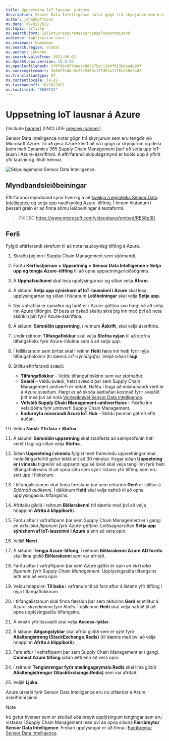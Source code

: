 ```yaml
---
title: Uppsetning IoT lausnar á Azure
description: Sensor Data Intelligence notar gögn frá skynjurum sem eru tengdir við Microsoft Azure. Í þessari grein er útskýrt hvernig á að setja internet hlutanna (IoT) lausn inn í Azure-áskriftina þína.
author: johanhoffmann
ms.date: 09/02/2022
ms.topic: article
ms.search.form: IoTIntCoreAzureResourceDeploymentWizard
audience: Application User
ms.reviewer: kamaybac
ms.search.region: Global
ms.author: johanho
ms.search.validFrom: 2022-09-02
ms.dyn365.ops.version: 10.0.30
ms.openlocfilehash: 5f0f49c0f7daaacb85b75dc11b9f015b6aa4e997
ms.sourcegitcommit: 3e04f7e4bc0c29c936dc177d5fa11761a58e9a02
ms.translationtype: HT
ms.contentlocale: is-IS
ms.lasthandoff: 10/18/2022
ms.locfileid: "9689722"
---
```

# <a name="deploy-an-iot-solution-on-azure"></a>Uppsetning IoT lausnar á Azure

[!include [banner](../includes/banner.md)]
[!INCLUDE [preview-banner](../includes/preview-banner.md)]
<!-- KFM: Preview until further notice -->

Sensor Data Intelligence notar gögn frá skynjurum sem eru tengdir við Microsoft Azure. Til að gera Azure kleift að ná í gögn úr skynjurum og deila þeim með Dynamics 365 Supply Chain Management þarf að setja upp IoT-lausn í Azure-áskriftinni. Á eftirfarandi skipulagsmynd er boðið upp á yfirlit yfir lausnir og íhluti hennar.

![Skipulagsmynd Sensor Data Intelligence.](media/sdi-architecture.png "Skipulagsmynd Sensor Data Intelligence")

## <a name="video-instructions"></a>Myndbandsleiðbeiningar

Eftirfarandi myndband sýnir hvernig á að [kveikja á eiginleika Sensor Data Intelligence](sdi-enable-feature.md) og setja upp nauðsynleg Azure-tilföng. Í hinum hlutanum í þessari grein er að finna sömu leiðbeiningar á textaformi.

> [!VIDEO https://www.microsoft.com/videoplayer/embed/RE58g3I]

## <a name="procedure"></a>Ferli

Fylgið eftirfarandi skrefum til að nota nauðsynleg tilföng á Azure.

1. Skráðu þig inn í Supply Chain Management sem stjórnandi.
1. Farðu **Kerfisstjórnun \> Uppsetning \> Sensor Data Intelligence \> Setja upp og tengja Azure-tilföng** til að opna uppsetningarleiðsögnina.
1. Á **Upphafssíðunni** skal lesa upplýsingarnar og síðan velja **Áfram**.
1. Á síðunni **Setja upp sýnishorn af IoT-lausninni í Azure** skal lesa upplýsingarnar og síðan í hlutanum **Leiðbeiningar** skal velja **Setja upp**.
1. Nýr vafraflipi er opnaður og farið er í Azure-gáttina svo hægt sé að setja inn Azure tilföngin. Ef þess er óskað skaltu skrá þig inn með því að nota skilríkin þín fyrir Azure-áskriftina.
1. Á síðunni **Sérsniðin uppsetning**, í reitnum **Áskrift**, skal velja áskriftina.
1. Undir reitnum **Tilfangaflokkur** skal velja **Stofna nýjan** til að stofna tilfangaflokk fyrir Azure-íhlutina sem á að setja upp.
1. Í fellilistanum sem birtist skal í reitinn **Heiti** færa inn heiti fyrir nýja tilfangaflokkinn (til dæmis *IoT-sýniútgáfa*). Veljið síðan **Í lagi**.
1. Stilltu eftirfarandi svæði:

    - **Tilfangaflokkur** – Veldu tilfangaflokkinn sem var stofnaður.
    - **Svæði** – Veldu svæði, helst svæðið þar sem Supply Chain Management umhverfi er notað. Hafðu í huga að mismunandi verð er á Azure svæðum. Hægt er að skoða áætlaðan kostnað fyrir svæðið þitt með því að nota [Verðreiknivél Sensor Data Intelligence](https://azure.com/e/c36c4947ebff4215b2e62590c2a24c68).
    - **Vefslóð Supply Chain Management-umhverfisins** – Færðu inn vefslóðina fyrir umhverfi Supply Chain Management.
    - **Endurnýta núverandi Azure IoT Hub** – Skildu þennan gátreit eftir auðan.

1. Veldu **Næst: Yfirfara + Stofna**.
1. Á síðunni **Sérsniðin uppsetning** skal staðfesta að sannprófunin hafi verið í lagi og síðan velja **Stofna**.
1. Síðan **Uppsetning í vinnslu** fylgist með framvindu uppsetningarinnar. Innleiðingarferlið getur tekið allt að 30 mínútur. Þegar síðan **Uppsetning er í vinnslu** tilgreinir að uppsetningu sé lokið skal velja tengilinn fyrir heiti tilfangaflokksins til að opna síðu sem sýnir listann yfir tilföng sem eru sett upp í flokknum.
1. Í tilfangalistanum skal finna færsluna þar sem reiturinn **Gerð** er stilltur á *Stjórnað auðkenni*. Í dálkinum **Heiti** skal velja nafnið til að opna upplýsingasíðu tilfangsins.
1. Afritaðu gildið í reitnum **Biðlarakenni** (til dæmis með því að velja hnappinn **Afrita á klippiborð**).
1. Farðu aftur í vafraflipann þar sem Supply Chain Management er í gangi *en ekki loka flipanum fyrir Azure-gáttina*. Leiðsagnarsíðan **Setja upp sýnishorn af IoT-lausninni í Azure** á enn að vera opin. 
1. Veljið **Næst**.
1. Á síðunni **Tengja Azure-tilföng**, í reitnum **Biðlarakenni Azure AD forrits** skal líma gildið **Biðlarakenni** sem var afritað.
1. Farðu aftur í vafraflipann þar sem Azure gáttin er opin *en ekki loka flipanum fyrir Supply Chain Management*. Upplýsingasíða tilfangsins ætti enn að vera opin.
1. Veldu hnappinn **Til baka** í vafranum til að fara aftur á listann yfir tilföng í nýja tilfangaflokknum.
1. Í tilfangalistanum skal finna færslun þar sem reiturinn **Gerð** er stilltur á *Azure-skyndiminni fyrir Redis*. Í dálkinum **Heiti** skal velja nafnið til að opna upplýsingasíðu tilfangsins.
1. Á vinstri yfirlitssvæði skal velja **Access-lyklar**.
1. Á síðunni **Aðgangslyklar** skal afrita gildið sem er sýnt fyrir **Aðaltengistreng (StackExchange.Redis)** (til dæmis með því að velja hnappinn **Afrita á klippiborð**).
1. Fara aftur í vafraflipann þar sem Supply Chain Management er í gangi. **Connect Azure tilföng** síðan ætti enn að vera opin.
1. Í reitnum **Tengistrengur fyrir mælingageymslu Redis** skal líma gildið **Aðaltengistrengur (StackExchange.Redis)** sem var afritað.
1. Veljið **Ljúka**.

Azure úrræði fyrir Sensor Data Intelligence eru nú útfærðar á Azure áskriftinni þinni.

> [!NOTE]
> Þú getur hvenær sem er skoðað eða breytt upplýsingum tengingar sem eru vistaðar í Supply Chain Management með því að opna síðuna **Færibreytur Sensor Data Intelligence**. Frekari upplýsingar er að finna í [Færibreytur Sensor Data Intelligence](sdi-parameters.md).
